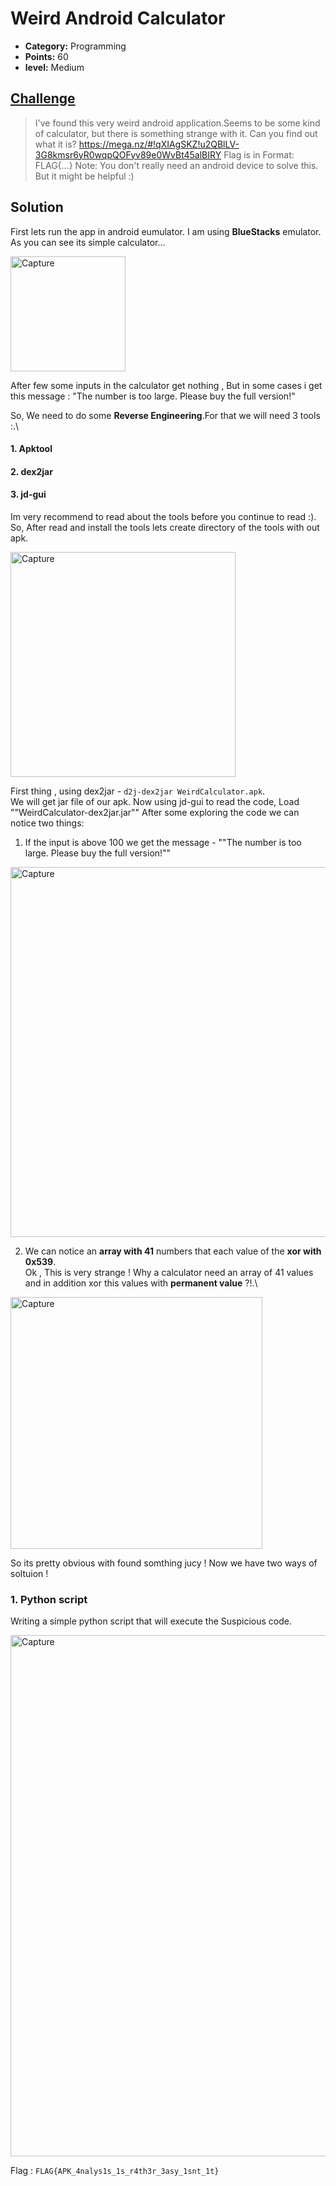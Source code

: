 
# Weird Android Calculator

* **Category:** Programming 
* **Points:** 60
* **level:** Medium


## [Challenge](https://ctflearn.com/challenge/290)

> I've found this very weird android application.Seems to be some kind of calculator, but there is something strange with it. Can you find out what it is?
> https://mega.nz/#!qXIAgSKZ!u2QBlLV-3G8kmsr6yR0wqpQOFyv89e0WvBt45alBIRY
> Flag is in Format: FLAG{...}
> Note: You don't really need an android device to solve this. But it might be helpful :)

## Solution
First lets run the app in android eumulator. I am using  **BlueStacks** emulator.\
As you can see its simple calculator...

<img width="184" alt="Capture" src="https://user-images.githubusercontent.com/57364083/69641316-a8a12e00-1068-11ea-8daa-02a9944d019e.PNG">

After few some inputs in the calculator get nothing , But in some cases i get this message : "The number is too large. Please buy the full version!"

So, We need to do some **Reverse Engineering**.For that we will need 3 tools :.\
#### 1. Apktool
#### 2. dex2jar
#### 3. jd-gui
Im very recommend to read about the tools before you continue to read :).\
So, After read and install the tools lets create directory of the tools with out apk.

<img width="360" alt="Capture" src="https://user-images.githubusercontent.com/57364083/69642124-f702fc80-1069-11ea-9c9f-09dd7f9a29d7.PNG">

First thing , using dex2jar - ```d2j-dex2jar WeirdCalculator.apk```.\
We will get jar file of our apk.
Now using jd-gui to read the code, Load ""WeirdCalculator-dex2jar.jar""
After some exploring the code we can notice two things:
1. If the input is above 100 we get the message - ""The number is too large. Please buy the full version!""


<img width="592" alt="Capture" src="https://user-images.githubusercontent.com/57364083/69642835-0afb2e00-106b-11ea-9c1c-37c0af63b371.PNG">

2. We can notice an **array with 41** numbers that each value of the **xor with 0x539**.\
Ok , This is very strange ! Why a calculator need an array of 41 values and in addition xor this values with **permanent value** ?!.\

<img width="403" alt="Capture" src="https://user-images.githubusercontent.com/57364083/69643062-6b8a6b00-106b-11ea-89ac-2a3b233c4a5e.PNG">

So its pretty obvious with found somthing jucy ! Now we have two ways of soltuion ! 

### 1. Python script
Writing a simple python script that will execute the Suspicious code.


<img width="834" alt="Capture" src="https://user-images.githubusercontent.com/57364083/69644098-e1430680-106c-11ea-9078-cae8776da195.PNG">






Flag : ```FLAG{APK_4nalys1s_1s_r4th3r_3asy_1snt_1t}```

